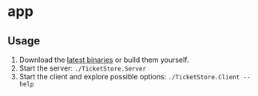 # app

## Usage

1. Download the [latest binaries](https://github.com/DHBW-VS-WI17B/assignment-abe1-b4/releases) or build them yourself.
2. Start the server: `./TicketStore.Server`
3. Start the client and explore possible options: `./TicketStore.Client --help`
